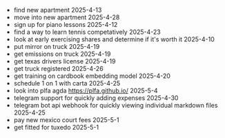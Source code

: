 - find new apartment 2025-4-13
- move into new apartment 2025-4-28
- sign up for piano lessons 2025-4-12
- find a way to learn tennis competatively 2025-4-23
- look at early exercising shares and determine if it's worth it 2025-4-10
- put mirror on truck 2025-4-19
- get emissions on truck 2025-4-19 
- get texas drivers license 2025-4-19 
- get truck registered 2025-4-26
- get training on cardbook embedding model 2025-4-20
- schedule 1 on 1 with carta 2025-4-25
- look into plfa agda https://plfa.github.io/ 2025-5-4 
- telegram support for quickly adding expenses 2025-4-30
- telegram bot api webhook for quickly viewing individual markdown files 2025-4-25
- pay new mexico court fees 2025-5-1
- get fitted for tuxedo 2025-5-1
